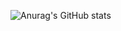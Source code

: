 ![Anurag's GitHub stats](https://github-readme-stats.vercel.app/api?username=MagariMike&show_icons=true&theme=dark)
